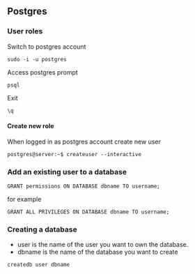 ## Postgres

### User roles

Switch to postgres account

``` sudo -i -u postgres ```

Access postgres prompt

``` psql ```

Exit 

``` \q ```


#### Create new role

When logged in as postgres account create new user

``` postgres@server:~$ createuser --interactive ```



### Add an existing user to a database

``` GRANT permissions ON DATABASE dbname TO username; ```

for example

``` GRANT ALL PRIVILEGES ON DATABASE dbname TO username; ```


### Creating a database

* user is the name of the user you want to own the database.
* dbname is the name of the database you want to create

``` createdb user dbname ```